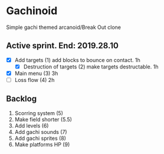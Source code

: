 # Gachinoid
Simple gachi themed arcanoid/Break Out clone

## Active sprint. End: 2019.28.10
- [x] Add targets (1) add blocks to bounce on contact. 1h
    - [x] Destruction of targets (2) make targets destructable. 1h
- [x] Main menu (3) 3h
- [ ] Loss flow (4) 2h

## Backlog
1. Scorring system (5)
1. Make field shorter (5.5)
1. Add levels (6)
1. Add gachi sounds (7)
1. Add gachi sprites (8)
1. Make platforms HP (9)
